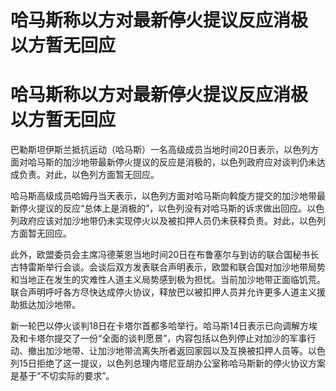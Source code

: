 # 哈马斯称以方对最新停火提议反应消极 以方暂无回应

# 哈马斯称以方对最新停火提议反应消极 以方暂无回应

巴勒斯坦伊斯兰抵抗运动（哈马斯）一名高级成员当地时间20日表示，以色列方面对哈马斯的加沙地带最新停火提议的反应是消极的，以色列政府应对谈判仍未达成负责。对此，以色列方面暂无回应。

哈马斯高级成员哈姆丹当天表示，以色列方面对哈马斯向斡旋方提交的加沙地带最新停火提议的反应“总体上是消极的”，以色列没有对哈马斯的诉求做出回应。以色列政府应该对加沙地带仍未实现停火以及被扣押人员仍未获释负责。对此，以色列方面暂无回应。

此外，欧盟委员会主席冯德莱恩当地时间20日在布鲁塞尔与到访的联合国秘书长古特雷斯举行会谈。会谈后双方发表联合声明表示，欧盟和联合国对加沙地带局势和当地正在发生的灾难性人道主义局势感到极为担忧。当前加沙地带正面临饥荒。联合声明呼吁各方尽快达成停火协议，释放巴以被扣押人员并允许更多人道主义援助抵达加沙地带。

新一轮巴以停火谈判18日在卡塔尔首都多哈举行。哈马斯14日表示已向调解方埃及和卡塔尔提交了一份“全面的谈判愿景”，内容包括以色列停止对加沙的军事行动、撤出加沙地带、让加沙地带流离失所者返回家园以及互换被扣押人员等。以色列15日拒绝了这一提议，以色列总理内塔尼亚胡办公室称哈马斯新的停火协议方案是基于“不切实际的要求”。

